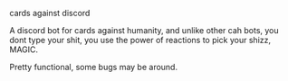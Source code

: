 cards against discord

A discord bot for cards against humanity, and unlike other cah bots, you dont type your shit, you use the power of reactions to pick your shizz, MAGIC.

Pretty functional, some bugs may be around.

